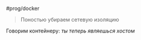 #prog/docker 

> Поностью убираем сетевую изоляцию

Говорим контейнеру: *ты теперь являешься хостом*

